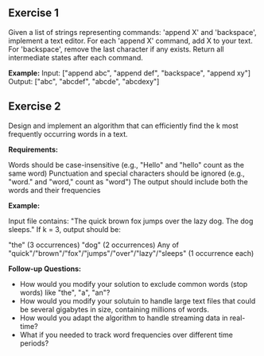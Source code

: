 
## Exercise 1

Given a list of strings representing commands: 'append X' and 'backspace', implement a text editor.
For each 'append X' command, add X to your text.
For 'backspace', remove the last character if any exists.
Return all intermediate states after each command.

**Example:**
Input: ["append abc", "append def", "backspace", "append xy"]
Output: ["abc", "abcdef", "abcde", "abcdexy"]


## Exercise 2

Design and implement an algorithm that can efficiently find the k most frequently occurring words in a text.

**Requirements:**

Words should be case-insensitive (e.g., "Hello" and "hello" count as the same word)
Punctuation and special characters should be ignored (e.g., "word." and "word," count as "word")
The output should include both the words and their frequencies

**Example:**

Input file contains: "The quick brown fox jumps over the lazy dog. The dog sleeps."
If k = 3, output should be:

"the" (3 occurrences)
"dog" (2 occurrences)
Any of "quick"/"brown"/"fox"/"jumps"/"over"/"lazy"/"sleeps" (1 occurrence each)

**Follow-up Questions:**

- How would you modify your solution to exclude common words (stop words) like "the", "a", "an"?
- How would you modify your solutuin to handle large text files that could
  be several gigabytes in size, containing millions of words.
- How would you adapt the algorithm to handle streaming data in real-time?
- What if you needed to track word frequencies over different time periods?
